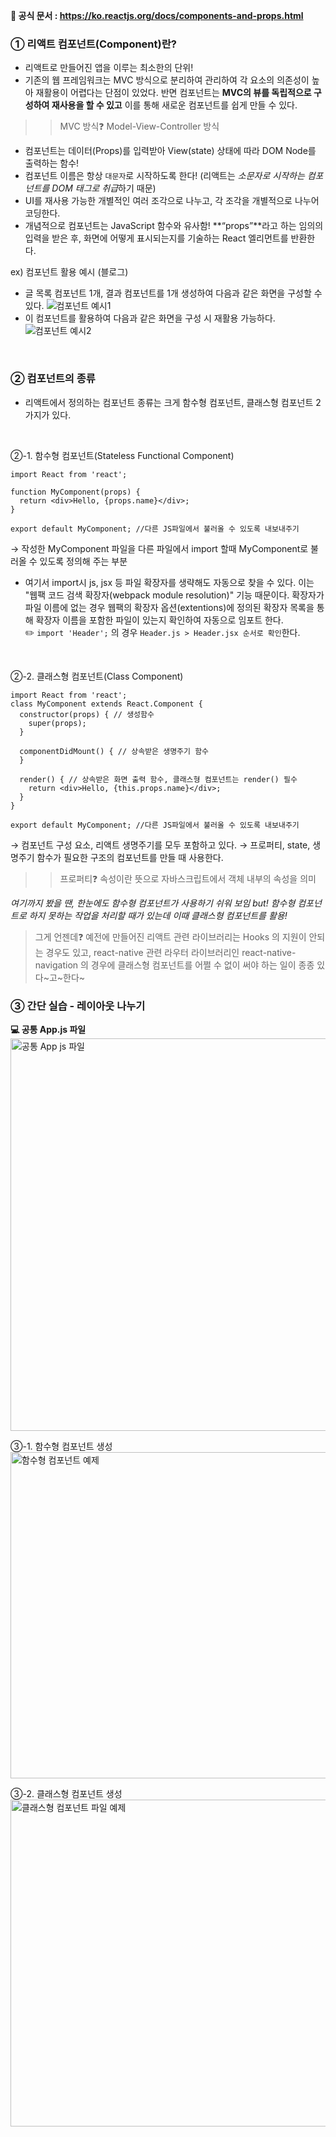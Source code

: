 **🌟 공식 문서 : https://ko.reactjs.org/docs/components-and-props.html**

### ① 리액트 컴포넌트(Component)란?
- 리액트로 만들어진 앱을 이루는 최소한의 단위!
- 기존의 웹 프레임워크는 MVC 방식으로 분리하여 관리하여 각 요소의 의존성이 높아 재활용이 어렵다는 단점이 있었다. 반면 컴포넌트는 **MVC의 뷰를 독립적으로 구성하여 재사용을 할 수 있고** 이를 통해 새로운 컴포넌트를 쉽게 만들 수 있다.
>> MVC 방식❓ Model-View-Controller 방식
- 컴포넌트는 데이터(Props)를 입력받아 View(state) 상태에 따라 DOM Node를 출력하는 함수!
- 컴포넌트 이름은 항상 `대문자`로 시작하도록 한다! (리액트는 *소문자로 시작하는 컴포넌트를 DOM 태그로 취급*하기 때문)
- UI를 재사용 가능한 개별적인 여러 조각으로 나누고, 각 조각을 개별적으로 나누어 코딩한다.
- 개념적으로 컴포넌트는 JavaScript 함수와 유사함! **“props”**라고 하는 임의의 입력을 받은 후, 화면에 어떻게 표시되는지를 기술하는 React 엘리먼트를 반환한다.

ex) 컴포넌트 활용 예시 (블로그)
- 글 목록 컴포넌트 1개, 결과 컴포넌트를 1개 생성하여 다음과 같은 화면을 구성할 수 있다. 
![컴포넌트 예시1](https://user-images.githubusercontent.com/68318945/164022509-af1d7fce-2c04-4f92-aa19-3659c10e473c.png)
- 이 컴포넌트를 활용하여 다음과 같은 화면을 구성 시 재활용 가능하다.
![컴포넌트 예시2](https://user-images.githubusercontent.com/68318945/164022527-3df2a9f1-67cb-4f7f-92fe-89cc7caecded.png)
<br>

### ② 컴포넌트의 종류
- 리액트에서 정의하는 컴포넌트 종류는 크게 함수형 컴포넌트, 클래스형 컴포넌트 2가지가 있다.
<br>

②-1. 함수형 컴포넌트(Stateless Functional Component)
```
import React from 'react'; 

function MyComponent(props) { 
  return <div>Hello, {props.name}</div>; 
} 

export default MyComponent; //다른 JS파일에서 불러올 수 있도록 내보내주기
```
→ 작성한 MyComponent 파일을 다른 파일에서 import 할때 MyComponent로 불러올 수 있도록 정의해 주는 부분
- 여기서 import시 js, jsx 등 파일 확장자를 생략해도 자동으로 찾을 수 있다. 이는 "웹팩 코드 검색 확장자(webpack module resolution)" 기능 때문이다. 확장자가 파일 이름에 없는 경우 웹팩의 확장자 옵션(extentions)에 정의된 확장자 목록을 통해 확장자 이름을 포함한 파일이 있는지 확인하여 자동으로 임포트 한다. <br>
✏️ `import 'Header';` 의 경우 `Header.js > Header.jsx 순서로 확인`한다.
<br>

②-2. 클래스형 컴포넌트(Class Component)
```
import React from 'react'; 
class MyComponent extends React.Component { 
  constructor(props) { // 생성함수 
    super(props); 
  } 
  
  componentDidMount() { // 상속받은 생명주기 함수 
  } 
  
  render() { // 상속받은 화면 출력 함수, 클래스형 컴포넌트는 render() 필수
    return <div>Hello, {this.props.name}</div>; 
  } 
} 

export default MyComponent; //다른 JS파일에서 불러올 수 있도록 내보내주기
```
→ 컴포넌트 구성 요소, 리액트 생명주기를 모두 포함하고 있다.
→ 프로퍼티, state, 생명주기 함수가 필요한 구조의 컴포넌트를 만들 때 사용한다.
>> 프로퍼티❓ 속성이란 뜻으로 자바스크립트에서 객체 내부의 속성을 의미

*여기까지 봤을 땐, 한눈에도 함수형 컴포넌트가 사용하기 쉬워 보임 but! 함수형 컴포넌트로 하지 못하는 작업을 처리할 때가 있는데 이때 클래스형 컴포넌트를 활용!*
> 그게 언젠데❓ 예전에 만들어진 리액트 관련 라이브러리는 Hooks 의 지원이 안되는 경우도 있고, react-native 관련 라우터 라이브러리인 react-native-navigation 의 경우에 클래스형 컴포넌트를 어쩔 수 없이 써야 하는 일이 종종 있다~고~한다~

### ③ 간단 실습 - 레이아웃 나누기
**💻 공통 App.js 파일** <br>
<img width="628" alt="공통 App js 파일" src="https://user-images.githubusercontent.com/68318945/164038904-5d5cfae9-3eec-42b9-a570-2e6b21b35f7d.png"> 
<br>

③-1. 함수형 컴포넌트 생성 <br>
<img width="522" alt="함수형 컴포넌트 예제" src="https://user-images.githubusercontent.com/68318945/164039634-ce30d056-4010-48d7-b274-2fe028314b36.png">
<br>

③-2. 클래스형 컴포넌트 생성 <br>
<img width="523" alt="클래스형 컴포넌트 파일 예제" src="https://user-images.githubusercontent.com/68318945/164038928-9fae7056-3f5e-43de-9e8f-43e7bf8963d2.png">

